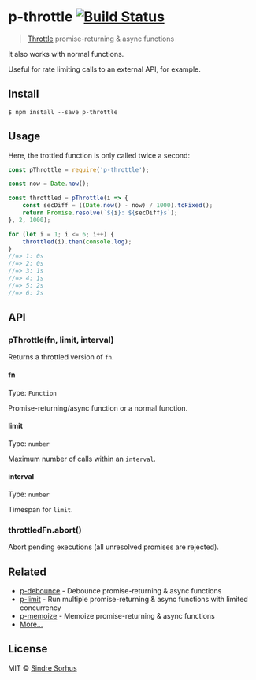 # p-throttle [![Build Status](https://travis-ci.org/sindresorhus/p-throttle.svg?branch=master)](https://travis-ci.org/sindresorhus/p-throttle)

> [Throttle](https://css-tricks.com/debouncing-throttling-explained-examples/) promise-returning & async functions

It also works with normal functions.

Useful for rate limiting calls to an external API, for example.


## Install

```
$ npm install --save p-throttle
```


## Usage

Here, the trottled function is only called twice a second:

```js
const pThrottle = require('p-throttle');

const now = Date.now();

const throttled = pThrottle(i => {
	const secDiff = ((Date.now() - now) / 1000).toFixed();
	return Promise.resolve(`${i}: ${secDiff}s`);
}, 2, 1000);

for (let i = 1; i <= 6; i++) {
	throttled(i).then(console.log);
}
//=> 1: 0s
//=> 2: 0s
//=> 3: 1s
//=> 4: 1s
//=> 5: 2s
//=> 6: 2s
```


## API

### pThrottle(fn, limit, interval)

Returns a throttled version of `fn`.

#### fn

Type: `Function`

Promise-returning/async function or a normal function.

#### limit

Type: `number`

Maximum number of calls within an `interval`.

#### interval

Type: `number`

Timespan for `limit`.

### throttledFn.abort()

Abort pending executions (all unresolved promises are rejected).

## Related

- [p-debounce](https://github.com/sindresorhus/p-debounce) - Debounce promise-returning & async functions
- [p-limit](https://github.com/sindresorhus/p-limit) - Run multiple promise-returning & async functions with limited concurrency
- [p-memoize](https://github.com/sindresorhus/p-memoize) - Memoize promise-returning & async functions
- [More…](https://github.com/sindresorhus/promise-fun)


## License

MIT © [Sindre Sorhus](https://sindresorhus.com)
